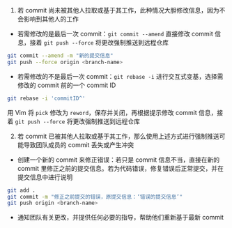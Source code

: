 1. 若 commit 尚未被其他人拉取或基于其工作，此种情况大胆修改信息，因为不会影响到其他人的工作

- 若需修改的是最后一次 commit：`git commit --amend` 直接修改 commit 信息，接着 `git push --force` 将更改强制推送到远程仓库

```bash
git commit --amend -m "新的提交信息"
git push --force origin <branch-name>
```

- 若需修改的不是最后一次 commit：`git rebase -i` 进行交互式变基，选择需修改的 commit 前的一个 commit ID

```bash
git rebase -i 'commitID^'
```

用 Vim 将 `pick` 修改为 `reword`，保存并关闭，再根据提示修改 commit 信息，接着 `git push --force` 将更改强制推送到远程仓库

2. 若 commit 已被其他人拉取或基于其工作，那么使用上述方式进行强制推送可能导致团队成员的 commit 丢失或产生冲突

- 创建一个新的 commit 来修正错误：若只是 commit 信息不当，直接在新的 commit 里修正之前的提交信息。若为代码错误，修复错误后正常提交，并在提交信息中进行说明

```bash
git add .
git commit -m "修正之前提交的错误，原提交信息：‘错误的提交信息’"
git push origin <branch-name>
```

- 通知团队有关更改，并提供任何必要的指导，帮助他们重新基于最新 commit


